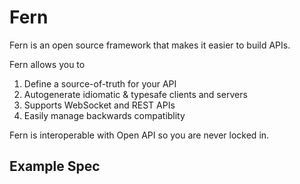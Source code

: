 # Fern

Fern is an open source framework that makes it easier to build APIs.

Fern allows you to

1. Define a source-of-truth for your API
2. Autogenerate idiomatic & typesafe clients and servers
3. Supports WebSocket and REST APIs
4. Easily manage backwards compatiblity

Fern is interoperable with Open API so you are never locked in.

## Example Spec
